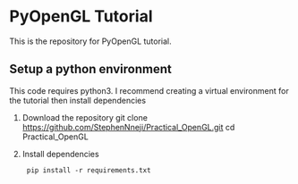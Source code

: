 PyOpenGL Tutorial
=================
This is the repository for PyOpenGL tutorial. 

Setup a python environment
--------------------------
This code requires python3. I recommend creating a virtual environment for the tutorial then install dependencies

1. Download the repository
        git clone https://github.com/StephenNneji/Practical_OpenGL.git
        cd Practical_OpenGL
2. Install dependencies   
        
        pip install -r requirements.txt